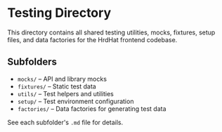 # Testing Directory

This directory contains all shared testing utilities, mocks, fixtures, setup files, and data factories for the HrdHat frontend codebase.

## Subfolders

- `mocks/` – API and library mocks
- `fixtures/` – Static test data
- `utils/` – Test helpers and utilities
- `setup/` – Test environment configuration
- `factories/` – Data factories for generating test data

See each subfolder's `.md` file for details.
